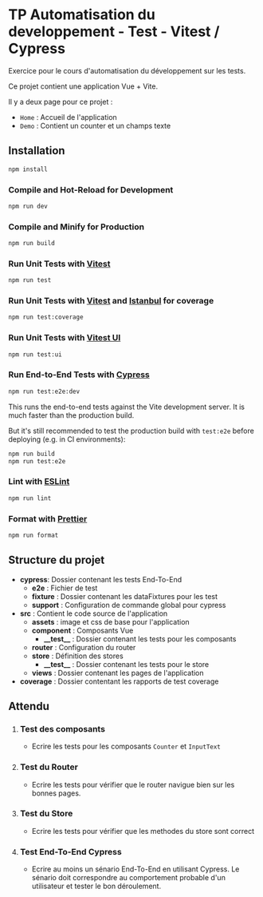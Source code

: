 # TP Automatisation du developpement - Test - Vitest / Cypress

Exercice pour le cours d'automatisation du développement sur les tests.

Ce projet contient une application Vue + Vite.

Il y a deux page pour ce projet :

- `Home` : Accueil de l'application
- `Demo` : Contient un counter et un champs texte

## Installation

```sh
npm install
```

### Compile and Hot-Reload for Development

```sh
npm run dev
```

### Compile and Minify for Production

```sh
npm run build
```

### Run Unit Tests with [Vitest](https://vitest.dev/)

```sh
npm run test
```

### Run Unit Tests with [Vitest](https://vitest.dev/) and [Istanbul](https://istanbul.js.org/) for coverage

```sh
npm run test:coverage
```

### Run Unit Tests with [Vitest UI](https://vitest.dev/guide/ui.html)

```sh
npm run test:ui
```

### Run End-to-End Tests with [Cypress](https://www.cypress.io/)

```sh
npm run test:e2e:dev
```

This runs the end-to-end tests against the Vite development server.
It is much faster than the production build.

But it's still recommended to test the production build with `test:e2e` before deploying (e.g. in CI environments):

```sh
npm run build
npm run test:e2e
```

### Lint with [ESLint](https://eslint.org/)

```sh
npm run lint
```

### Format with [Prettier](https://prettier.io/)

```sh
npm run format
```

## Structure du projet

- **cypress**: Dossier contenant les tests End-To-End
  - **e2e** : Fichier de test
  - **fixture** : Dossier contenant les dataFixtures pour les test
  - **support** : Configuration de commande global pour cypress
- **src** : Contient le code source de l'application
  - **assets** : image et css de base pour l'application
  - **component** : Composants Vue
    - **\_\_test\_\_** : Dossier contenant les tests pour les composants
  - **router** : Configuration du router
  - **store** : Définition des stores
    - **\_\_test\_\_** : Dossier contenant les tests pour le store
  - **views** : Dossier contenant les pages de l'application
- **coverage** : Dossier contentant les rapports de test coverage

## Attendu

1. ### Test des composants

   - Ecrire les tests pour les composants `Counter` et `InputText`

2. ### Test du Router

   - Ecrire les tests pour vérifier que le router navigue bien sur les bonnes pages.

3. ### Test du Store

    - Ecrire les tests pour vérifier que les methodes du store sont correct

4. ### Test End-To-End Cypress

    - Ecrire au moins un sénario End-To-End en utilisant Cypress. Le sénario doit correspondre au comportement probable d'un utilisateur et tester le bon déroulement.
